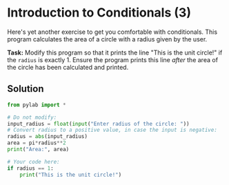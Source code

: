 # Introduction to Conditionals (3)
Here's yet another exercise to get you comfortable with conditionals. This program calculates the area of a circle with a radius given by the user.

**Task:** Modify this program so that it prints the line "This is the unit circle!" if the `radius` is exactly 1. Ensure the program prints this line *after* the area of the circle has been calculated and printed.

## Solution
```python
from pylab import *

# Do not modify:
input_radius = float(input("Enter radius of the circle: "))
# Convert radius to a positive value, in case the input is negative:
radius = abs(input_radius)
area = pi*radius**2
print("Area:", area)

# Your code here:
if radius == 1:
    print("This is the unit circle!")
```
